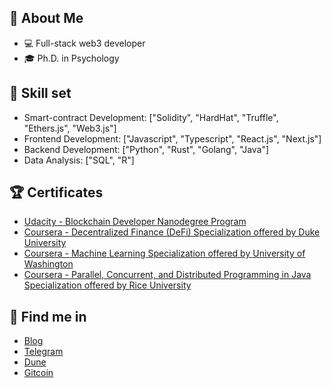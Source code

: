 ## :book: About Me

- 💻 Full-stack web3 developer
- 🎓 Ph.D. in Psychology

## 🌱 Skill set

- Smart-contract Development: ["Solidity", "HardHat", "Truffle", "Ethers.js", "Web3.js"]
- Frontend Development: ["Javascript", "Typescript", "React.js", "Next.js"]
- Backend Development: ["Python", "Rust", "Golang", "Java"]
- Data Analysis: ["SQL", "R"]

## 🏆 Certificates

- [Udacity - Blockchain Developer Nanodegree Program](https://confirm.udacity.com/DLHHGASF)
- [Coursera - Decentralized Finance (DeFi) Specialization offered by Duke University](https://coursera.org/share/d7ab13dd78eef9677780068e04ca0cff)
- [Coursera - Machine Learning Specialization offered by University of Washington](https://coursera.org/share/b5d0bef6ea14ed6cc91e23a4e3c48e2d)
- [Coursera - Parallel, Concurrent, and Distributed Programming in Java Specialization offered by Rice University](https://coursera.org/share/dc2a8e10c973d56edf3befa128cc249f)

## 💬 Find me in

- [Blog](https://wplai.me)
- [Telegram](https://t.me/wp_lai)
- [Dune](https://dune.xyz/wplai)
- [Gitcoin](https://gitcoin.co/wp-lai)
